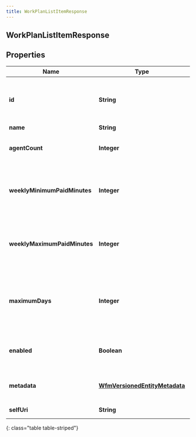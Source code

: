 ```yaml
---
title: WorkPlanListItemResponse
---
```

## WorkPlanListItemResponse


## Properties

| Name | Type | Description | Notes |
| ------------ | ------------- | ------------- | ------------- |
| **id** | **String** | The globally unique identifier for the object. |  [optional] |
| **name** | **String** |  |  [optional] |
| **agentCount** | **Integer** | Number of agents in this work plan |  [optional] |
| **weeklyMinimumPaidMinutes** | **Integer** | Minimum weekly paid time in minutes defined in this work plan |  [optional] |
| **weeklyMaximumPaidMinutes** | **Integer** | Maximum weekly paid time in minutes defined in this work plan |  [optional] |
| **maximumDays** | **Integer** | Maximum number of days in a week that can be scheduled using this work plan |  [optional] |
| **enabled** | **Boolean** | Whether the work plan is enabled for scheduling |  [optional] |
| **metadata** | [**WfmVersionedEntityMetadata**](WfmVersionedEntityMetadata.html) | Version metadata for this work plan |  [optional] |
| **selfUri** | **String** | The URI for this object |  [optional] |
{: class="table table-striped"}



